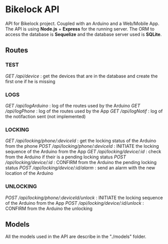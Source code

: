 # Bikelock API

API for Bikelock project. Coupled with an Arduino and a Web/Mobile App.
The API is using **Node.js** + **Express** for the running server. The ORM to access the database is **Sequelize** and the database server used is **SQLite**.

## Routes
### TEST 
*GET /api/device* : get the devices that are in the database and create the first one if he is missing
### LOGS
*GET /api/logArduino* : log of the routes used by the Arduino
*GET /api/logPhone* : log of the routes used by the App
*GET /api/logNotif* : log of the notifaction sent (not implemented)
### LOCKING
*GET /api/locking/phone/:deviceId* : get the locking status of the Arduino from the phone
*POST /api/locking/phone/:deviceId* : INITIATE the locking sequence of the Arduino from the App
*GET /api/locking/device/:id* : check from the Arduino if their is a pending locking status
*POST /api/locking/device/:id* : CONFIRM from the Arduino the pending locking status
*POST /api/locking/device/:id/alarm* : send an alarm with the new location of the Arduino
### UNLOCKING
*POST /api/locking/phone/:deviceId/unlock* : INITIATE the locking sequence of the Arduino from the App
*POST /api/locking/device/:id/unlock* : CONFIRM from the Arduino the unlocking

##  Models
All the models used in the API are describe in the "./models" folder.